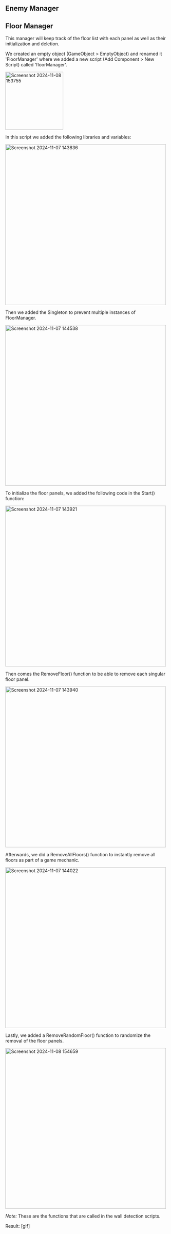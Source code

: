 ## Enemy Manager

## Floor Manager
This manager will keep track of the floor list with each panel as well as their initialization and deletion.

We created an empty object (GameObject > EmptyObject) and renamed it 'FloorManager' where we added a new script (Add Component > New Script) called 'floorManager'.

<img width="180" alt="Screenshot 2024-11-08 153755" src="https://github.com/user-attachments/assets/4ab2ba4b-e1a4-471a-bcfb-8aba40d75ca0">

In this script we added the following libraries and variables:

<img width="500" alt="Screenshot 2024-11-07 143836" src="https://github.com/user-attachments/assets/b34ef31c-5300-4fb7-bf1f-4fe6a4a23bd8">

Then we added the Singleton to prevent multiple instances of FloorManager.

<img width="500" alt="Screenshot 2024-11-07 144538" src="https://github.com/user-attachments/assets/2fd0db33-4fe6-41f6-b574-eef2fd5ded15">

To initialize the floor panels, we added the following code in the Start() function:

<img width="500" alt="Screenshot 2024-11-07 143921" src="https://github.com/user-attachments/assets/28845f29-2db1-4e72-b890-9b6e72f738ea">

Then comes the RemoveFloor() function to be able to remove each singular floor panel.

<img width="500" alt="Screenshot 2024-11-07 143940" src="https://github.com/user-attachments/assets/9902cf9e-88f8-4372-a9f9-9db00c720ca6">

Afterwards, we did a RemoveAllFloors() function to instantly remove all floors as part of a game mechanic.

<img width="500" alt="Screenshot 2024-11-07 144022" src="https://github.com/user-attachments/assets/1b7f6e66-cd88-464e-ad8a-306d9db53a79">

Lastly, we added a RemoveRandomFloor() function to randomize the removal of the floor panels.

<img width="500" alt="Screenshot 2024-11-08 154659" src="https://github.com/user-attachments/assets/13578bbb-c83f-4b3b-b9ef-86dfff8a665d">

_Note:_ These are the functions that are called in the wall detection scripts.

Result:
[gif]

